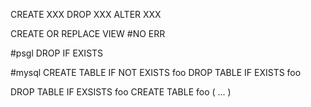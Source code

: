 CREATE XXX
DROP XXX
ALTER XXX

CREATE OR REPLACE VIEW #NO ERR

#psgl
DROP IF EXISTS

#mysql
CREATE TABLE IF NOT EXISTS foo
DROP TABLE IF EXISTS foo

DROP TABLE IF EXSISTS foo
CREATE TABLE foo ( ... )




